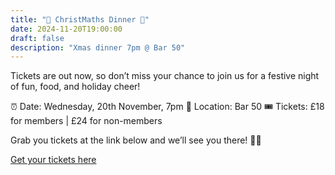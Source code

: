```yaml
---
title: "🎄 ChristMaths Dinner 🎄"
date: 2024-11-20T19:00:00
draft: false
description: "Xmas dinner 7pm @ Bar 50"
---
```

Tickets are out now, so don’t miss your chance to join us for a festive night of fun, food, and holiday cheer!

⏰ Date: Wednesday, 20th November, 7pm
📍 Location: Bar 50
🎟️ Tickets: £18 for members | £24 for non-members

Grab you tickets at the link below and we’ll see you there! 🎄🎉

[Get your tickets here](https://www.eusa.ed.ac.uk/shop?activity_id=233)
